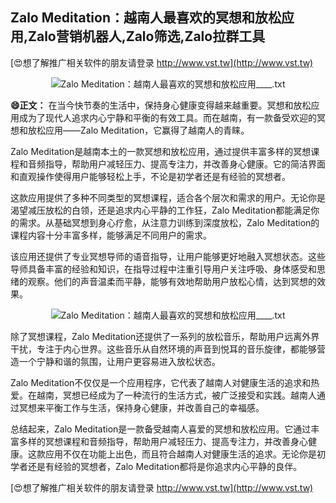 ## **Zalo Meditation：越南人最喜欢的冥想和放松应用,Zalo营销机器人,Zalo筛选,Zalo拉群工具**

[😍想了解推广相关软件的朋友请登录 http://www.vst.tw](http://www.vst.tw)

 <center><img src="https://vst.tw/MP4/tuiguang/png/6.png" alt="Zalo Meditation：越南人最喜欢的冥想和放松应用____.txt"></center>

**😄正文：**
在当今快节奏的生活中，保持身心健康变得越来越重要。冥想和放松应用成为了现代人追求内心宁静和平衡的有效工具。而在越南，有一款备受欢迎的冥想和放松应用——Zalo Meditation，它赢得了越南人的青睐。

Zalo Meditation是越南本土的一款冥想和放松应用，通过提供丰富多样的冥想课程和音频指导，帮助用户减轻压力、提高专注力，并改善身心健康。它的简洁界面和直观操作使得用户能够轻松上手，不论是初学者还是有经验的冥想者。

这款应用提供了多种不同类型的冥想课程，适合各个层次和需求的用户。无论你是渴望减压放松的白领，还是追求内心平静的工作狂，Zalo Meditation都能满足你的需求。从基础冥想到身心疗愈，从注意力训练到深度放松，Zalo Meditation的课程内容十分丰富多样，能够满足不同用户的需求。

该应用还提供了专业冥想导师的语音指导，让用户能够更好地融入冥想状态。这些导师具备丰富的经验和知识，在指导过程中注重引导用户关注呼吸、身体感受和思绪的观察。他们的声音温柔而平静，能够有效地帮助用户放松心情，达到冥想的效果。

 <center><img src="https://vst.tw/MP4/tuiguang/png/5.png" alt="Zalo Meditation：越南人最喜欢的冥想和放松应用____.txt"></center>

除了冥想课程，Zalo Meditation还提供了一系列的放松音乐，帮助用户远离外界干扰，专注于内心世界。这些音乐从自然环境的声音到悦耳的音乐旋律，都能够营造一个宁静和谐的氛围，让用户更容易进入放松状态。

Zalo Meditation不仅仅是一个应用程序，它代表了越南人对健康生活的追求和热爱。在越南，冥想已经成为了一种流行的生活方式，被广泛接受和实践。越南人通过冥想来平衡工作与生活，保持身心健康，并改善自己的幸福感。

总结起来，Zalo Meditation是一款备受越南人喜爱的冥想和放松应用。它通过丰富多样的冥想课程和音频指导，帮助用户减轻压力、提高专注力，并改善身心健康。这款应用不仅在功能上出色，而且符合越南人对健康生活的追求。无论你是初学者还是有经验的冥想者，Zalo Meditation都将是你追求内心平静的良伴。

[😍想了解推广相关软件的朋友请登录 http://www.vst.tw](http://www.vst.tw)



